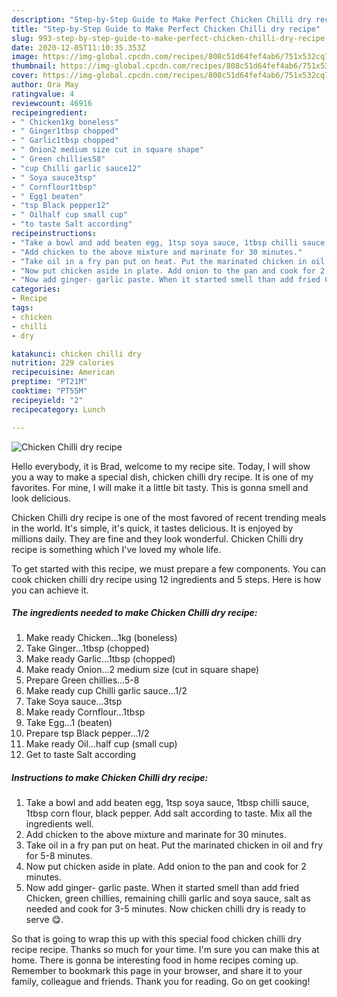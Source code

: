 ```yaml
---
description: "Step-by-Step Guide to Make Perfect Chicken Chilli dry recipe"
title: "Step-by-Step Guide to Make Perfect Chicken Chilli dry recipe"
slug: 993-step-by-step-guide-to-make-perfect-chicken-chilli-dry-recipe
date: 2020-12-05T11:10:35.353Z
image: https://img-global.cpcdn.com/recipes/808c51d64fef4ab6/751x532cq70/chicken-chilli-dry-recipe-recipe-main-photo.jpg
thumbnail: https://img-global.cpcdn.com/recipes/808c51d64fef4ab6/751x532cq70/chicken-chilli-dry-recipe-recipe-main-photo.jpg
cover: https://img-global.cpcdn.com/recipes/808c51d64fef4ab6/751x532cq70/chicken-chilli-dry-recipe-recipe-main-photo.jpg
author: Ora May
ratingvalue: 4
reviewcount: 46916
recipeingredient:
- " Chicken1kg boneless"
- " Ginger1tbsp chopped"
- " Garlic1tbsp chopped"
- " Onion2 medium size cut in square shape"
- " Green chillies58"
- "cup Chilli garlic sauce12"
- " Soya sauce3tsp"
- " Cornflour1tbsp"
- " Egg1 beaten"
- "tsp Black pepper12"
- " Oilhalf cup small cup"
- "to taste Salt according"
recipeinstructions:
- "Take a bowl and add beaten egg, 1tsp soya sauce, 1tbsp chilli sauce, 1tbsp corn flour, black pepper. Add salt according to taste. Mix all the ingredients well."
- "Add chicken to the above mixture and marinate for 30 minutes."
- "Take oil in a fry pan put on heat. Put the marinated chicken in oil and fry for 5-8 minutes."
- "Now put chicken aside in plate. Add onion to the pan and cook for 2 minutes."
- "Now add ginger- garlic paste. When it started smell than add fried Chicken, green chillies, remaining chilli garlic and soya sauce, salt as needed and cook for 3-5 minutes. Now chicken chilli dry is ready to serve 😋."
categories:
- Recipe
tags:
- chicken
- chilli
- dry

katakunci: chicken chilli dry 
nutrition: 229 calories
recipecuisine: American
preptime: "PT21M"
cooktime: "PT55M"
recipeyield: "2"
recipecategory: Lunch

---
```



![Chicken Chilli dry recipe](https://img-global.cpcdn.com/recipes/808c51d64fef4ab6/751x532cq70/chicken-chilli-dry-recipe-recipe-main-photo.jpg)

Hello everybody, it is Brad, welcome to my recipe site. Today, I will show you a way to make a special dish, chicken chilli dry recipe. It is one of my favorites. For mine, I will make it a little bit tasty. This is gonna smell and look delicious.

Chicken Chilli dry recipe is one of the most favored of recent trending meals in the world. It's simple, it's quick, it tastes delicious. It is enjoyed by millions daily. They are fine and they look wonderful. Chicken Chilli dry recipe is something which I've loved my whole life.




To get started with this recipe, we must prepare a few components. You can cook chicken chilli dry recipe using 12 ingredients and 5 steps. Here is how you can achieve it.

<!--inarticleads1-->

##### The ingredients needed to make Chicken Chilli dry recipe:

1. Make ready  Chicken...1kg (boneless)
1. Take  Ginger...1tbsp (chopped)
1. Make ready  Garlic...1tbsp (chopped)
1. Make ready  Onion...2 medium size (cut in square shape)
1. Prepare  Green chillies...5-8
1. Make ready cup Chilli garlic sauce...1/2
1. Take  Soya sauce...3tsp
1. Make ready  Cornflour...1tbsp
1. Take  Egg...1 (beaten)
1. Prepare tsp Black pepper...1/2
1. Make ready  Oil...half cup (small cup)
1. Get to taste Salt according




<!--inarticleads2-->

##### Instructions to make Chicken Chilli dry recipe:

1. Take a bowl and add beaten egg, 1tsp soya sauce, 1tbsp chilli sauce, 1tbsp corn flour, black pepper. Add salt according to taste. Mix all the ingredients well.
1. Add chicken to the above mixture and marinate for 30 minutes.
1. Take oil in a fry pan put on heat. Put the marinated chicken in oil and fry for 5-8 minutes.
1. Now put chicken aside in plate. Add onion to the pan and cook for 2 minutes.
1. Now add ginger- garlic paste. When it started smell than add fried Chicken, green chillies, remaining chilli garlic and soya sauce, salt as needed and cook for 3-5 minutes. Now chicken chilli dry is ready to serve 😋.




So that is going to wrap this up with this special food chicken chilli dry recipe recipe. Thanks so much for your time. I'm sure you can make this at home. There is gonna be interesting food in home recipes coming up. Remember to bookmark this page in your browser, and share it to your family, colleague and friends. Thank you for reading. Go on get cooking!
